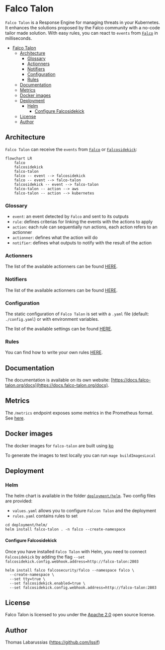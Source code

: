  # Falco Talon

`Falco Talon` is a Response Engine for managing threats in your Kubernetes. It enhances the solutions proposed by the Falco community with a no-code tailor made solution. With easy rules, you can react to `events` from [`Falco`](https://falco.org) in milliseconds.

- [Falco Talon](#falco-talon)
  - [Architecture](#architecture)
    - [Glossary](#glossary)
    - [Actionners](#actionners)
    - [Notifiers](#notifiers)
    - [Configuration](#configuration)
    - [Rules](#rules)
  - [Documentation](#documentation)
  - [Metrics](#metrics)
  - [Docker images](#docker-images)
  - [Deployment](#deployment)
    - [Helm](#helm)
      - [Configure Falcosidekick](#configure-falcosidekick)
  - [License](#license)
  - [Author](#author)

## Architecture

`Falco Talon` can receive the `events` from [`Falco`](https://falco.org) or [`Falcosidekick`](https://github.com/falcosecurity/falcosidekick):

```mermaid
flowchart LR
    falco
    falcosidekick
    falco-talon
    falco -- event --> falcosidekick
    falco -- event --> falco-talon
    falcosidekick -- event --> falco-talon
    falco-talon -- action --> aws
    falco-talon -- action --> kubernetes
```

### Glossary

* `event`: an event detected by `Falco` and sent to its outputs
* `rule`: defines criterias for linking the events with the actions to apply
* `action`: each rule can sequentially run actions, each action refers to an actionner
* `actionner`: defines what the action will do
* `notifier`: defines what outputs to notify with the result of the action

### Actionners

The list of the available actionners can be found [HERE](https://docs.falco-talon.org/docs/actionners/list/).

### Notifiers

The list of the available actionners can be found [HERE](https://docs.falco-talon.org/docs/notifiers/list/).

### Configuration

The static configuration of `Falco Talon` is set with a `.yaml` file (default: `./config.yaml`) or with environment variables.

The list of the available settings can be found [HERE](https://docs.falco-talon.org/docs/configuration/).

### Rules

You can find how to write your own rules [HERE](https://docs.falco-talon.org/docs/rules/).

## Documentation

The documentation is available on its own website: [https://docs.falco-talon.org/docs](https://docs.falco-talon.org/docs).

## Metrics

The `/metrics` endpoint exposes some metrics in the Prometheus format. See [here](https://docs.falco-talon.org/docs/installation_usage/metrics/).

## Docker images

The docker images for `falco-talon` are built using [ko](https://github.com/google/ko)

To generate the images to test locally you can run `mage buildImagesLocal`

## Deployment

### Helm

The helm chart is available in the folder [`deployment/helm`](https://github.com/falco-talon/falco-talon/tree/main/deployment/helm).
Two config files are provided:
* `values.yaml` allows you to configure `Falcon Talon` and the deployment
* `rules.yaml` contains rules to set

```shell
cd deployment/helm/
helm install falco-talon . -n falco --create-namespace
```

#### Configure Falcosidekick

Once you have installed `Falco Talon` with Helm, you need to connect `Falcosidekick` by adding the flag `--set falcosidekick.config.webhook.address=http://falco-talon:2803`

```shell
helm install falco falcosecurity/falco --namespace falco \
  --create-namespace \
  --set tty=true \
  --set falcosidekick.enabled=true \
  --set falcosidekick.config.webhook.address=http://falco-talon:2803
```

## License

Falco Talon is licensed to you under the [Apache 2.0](./LICENSE) open source license.

## Author

Thomas Labarussias (https://github.com/Issif)

